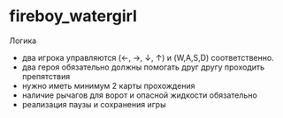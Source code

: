 # fireboy_watergirl

Логика
- два игрока управляются (←, →, ↓, ↑) и (W,A,S,D) соответственно.
- два героя обязательно должны помогать друг другу проходить препятствия
- нужно иметь минимум 2 карты прохождения
- наличие рычагов для ворот и опасной жидкости обязательно
- реализация паузы и сохранения игры
